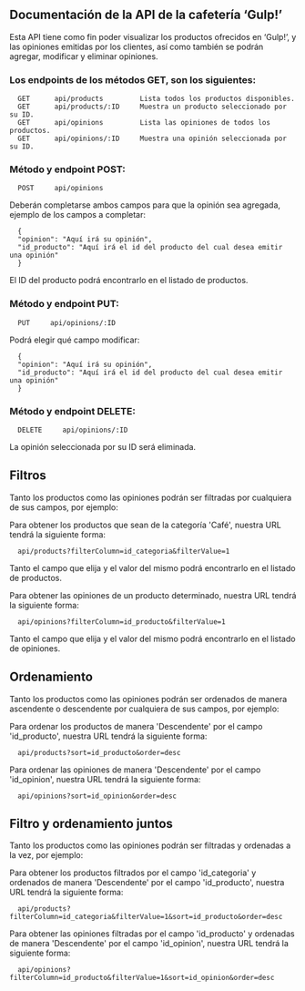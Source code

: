 ## Documentación de la API de la cafetería ‘Gulp!’

Esta API tiene como fin poder visualizar los productos ofrecidos en ‘Gulp!’, y las opiniones emitidas por los clientes, así como también se podrán agregar, modificar y eliminar opiniones.

### Los endpoints de los métodos GET, son los siguientes:
  ```
    GET      api/products         Lista todos los productos disponibles.
    GET      api/products/:ID     Muestra un producto seleccionado por su ID.
    GET      api/opinions         Lista las opiniones de todos los productos.
    GET      api/opinions/:ID     Muestra una opinión seleccionada por su ID.
  ```
### Método y endpoint POST:
  ```
    POST     api/opinions
  ```
Deberán completarse ambos campos para que la opinión sea agregada, ejemplo de los campos a completar:
  ```
    {
    "opinion": "Aquí irá su opinión",
    "id_producto": "Aquí irá el id del producto del cual desea emitir una opinión"
    }
  ```
El ID del producto podrá encontrarlo en el listado de productos.

### Método y endpoint PUT:
  ```
    PUT     api/opinions/:ID
  ```
Podrá elegir qué campo modificar: 
  ```
    {
    "opinion": "Aquí irá su opinión",
    "id_producto": "Aquí irá el id del producto del cual desea emitir una opinión"
    }
  ```
### Método y endpoint DELETE:
  ```
    DELETE     api/opinions/:ID
  ```
La opinión seleccionada por su ID será eliminada.


## Filtros

Tanto los productos como las opiniones podrán ser filtradas por cualquiera de sus campos, por ejemplo:

Para obtener los productos que sean de la categoría 'Café', nuestra URL tendrá la siguiente forma:

  ```
    api/products?filterColumn=id_categoria&filterValue=1
  ```   
Tanto el campo que elija y el valor del mismo podrá encontrarlo en el listado de productos.

Para obtener las opiniones de un producto determinado, nuestra URL tendrá la siguiente forma:

  ```
    api/opinions?filterColumn=id_producto&filterValue=1
  ``` 
Tanto el campo que elija y el valor del mismo podrá encontrarlo en el listado de opiniones.

## Ordenamiento

Tanto los productos como las opiniones podrán ser ordenados de manera ascendente o descendente por cualquiera de sus campos, por ejemplo:

Para ordenar los productos de manera 'Descendente' por el campo 'id_producto', nuestra URL tendrá la siguiente forma:

  ```
    api/products?sort=id_producto&order=desc
  ```

Para ordenar las opiniones de manera 'Descendente' por el campo 'id_opinion', nuestra URL tendrá la siguiente forma:

  ```
    api/opinions?sort=id_opinion&order=desc
  ```
## Filtro y ordenamiento juntos

Tanto los productos como las opiniones podrán ser filtradas y ordenadas a la vez, por ejemplo:

Para obtener los productos filtrados por el campo 'id_categoria' y ordenados de manera 'Descendente' por el campo 'id_producto', nuestra URL tendrá la siguiente forma:

  ```
    api/products?filterColumn=id_categoria&filterValue=1&sort=id_producto&order=desc
  ```

Para obtener las opiniones filtradas por el campo 'id_producto' y ordenadas de manera 'Descendente' por el campo 'id_opinion', nuestra URL tendrá la siguiente forma:

  ```
    api/opinions?filterColumn=id_producto&filterValue=1&sort=id_opinion&order=desc
  ```







